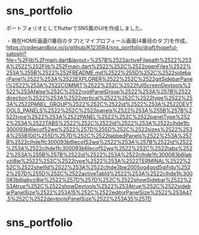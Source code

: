 # sns_portfolio

ポートフォリオとしてflutterでSNS風のUIを作成しました。

・現在HOME画面(1番目のタブ)とマイプロフィール画面(4番目のタブ)を作成。
https://codesandbox.io/p/github/K123584/sns_portfolio/draft/hopeful-satoshi?file=%2Flib%2Fmain.dart&layout=%257B%2522activeFilepath%2522%253A%2522%252Flib%252Fmain.dart%2522%252C%2522openFiles%2522%253A%255B%2522%252FREADME.md%2522%255D%252C%2522sidebarPanel%2522%253A%2522EXPLORER%2522%252C%2522gitSidebarPanel%2522%253A%2522COMMIT%2522%252C%2522fullScreenDevtools%2522%253Afalse%252C%2522rootPanelGroup%2522%253A%257B%2522direction%2522%253A%2522vertical%2522%252C%2522type%2522%253A%2522PANEL_GROUP%2522%252C%2522id%2522%253A%2522DEVTOOLS_PANELS%2522%252C%2522panels%2522%253A%255B%257B%2522type%2522%253A%2522PANEL%2522%252C%2522panelType%2522%253A%2522TABS%2522%252C%2522id%2522%253A%2522clhde1fc300093b6lecof52wq%2522%257D%255D%252C%2522sizes%2522%253A%255B100%255D%257D%252C%2522tabbedPanels%2522%253A%257B%2522clhde1fc300093b6lecof52wq%2522%253A%257B%2522id%2522%253A%2522clhde1fc300093b6lecof52wq%2522%252C%2522tabs%2522%253A%255B%257B%2522id%2522%253A%2522clhde1fc300083b6labyzi8je%2522%252C%2522type%2522%253A%2522TERMINAL%2522%252C%2522shellId%2522%253A%2522clhde3bw2005og4god5gifjdu%2522%257D%255D%252C%2522activeTabId%2522%253A%2522clhde1fc300083b6labyzi8je%2522%257D%257D%252C%2522showSidebar%2522%253Atrue%252C%2522showDevtools%2522%253Atrue%252C%2522sidebarPanelSize%2522%253A15%252C%2522editorPanelSize%2522%253A47.5%252C%2522devtoolsPanelSize%2522%253A35%257D


# sns_portfolio
